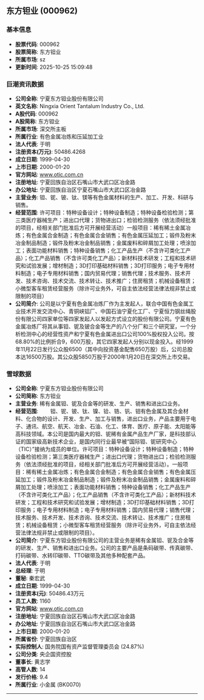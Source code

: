 ## 东方钽业 (000962)

### 基本信息

- **股票代码**: 000962
- **股票简称**: 东方钽业
- **所属市场**: sz
- **更新时间**: 2025-10-25 15:09:48

### 巨潮资讯数据

- **公司全称**: 宁夏东方钽业股份有限公司
- **英文名称**: Ningxia Orient Tantalum Industry Co., Ltd.
- **A股代码**: 000962
- **A股简称**: 东方钽业
- **所属市场**: 深交所主板
- **所属行业**: 有色金属冶炼和压延加工业
- **法人代表**: 于明
- **注册资本(万元)**: 50486.4268
- **成立日期**: 1999-04-30
- **上市日期**: 2000-01-20
- **官方网站**: www.otic.com.cn
- **注册地址**: 宁夏回族自治区石嘴山市大武口区冶金路
- **办公地址**: 宁夏回族自治区宁夏石嘴山市大武口区冶金路
- **主营业务**: 钽、铌、铍、钛、镁等有色金属材料的生产、加工、开发、科研与销售。
- **经营范围**: 许可项目：特种设备设计；特种设备制造；特种设备检验检测；第三类医疗器械生产；进出口代理；货物进出口；检验检测服务（依法须经批准的项目，经相关部门批准后方可开展经营活动）一般项目：稀有稀土金属冶炼；有色金属合金制造；有色金属合金销售；有色金属压延加工；锻件及粉末冶金制品制造；锻件及粉末冶金制品销售；金属废料和碎屑加工处理；喷涂加工；表面功能材料销售；特种设备销售；化工产品生产（不含许可类化工产品）；化工产品销售（不含许可类化工产品）；新材料技术研发；工程和技术研究和试验发展；增材制造；3D打印基础材料销售；3D打印服务；电子专用材料制造；电子专用材料销售；国内贸易代理；销售代理；技术服务、技术开发、技术咨询、技术交流、技术转让、技术推广；住房租赁；机械设备租赁；小微型客车租赁经营服务（除许可业务外，可自主依法经营法律法规非禁止或限制的项目）
- **公司简介**: 公司是以宁夏有色金属冶炼厂作为主发起人，联合中国有色金属工业技术开发交流中心、青铜峡铝厂、中国石油宁夏化工厂、宁夏恒力钢丝绳股份有限公司四家单位等四家发起人以发起方式设立的股份有限公司。宁夏有色金属冶炼厂将其从事钽、铌及铍合金等生产的八个分厂和三个研究室，一个分析检测中心的经营性资产和宁夏有色金属进出口公司100%股权投入公司。按68.80%的比例折合9，600万股，其它四家发起人分别以现金投入。经1999年11月22日发行公众股6500（其中向投资基金配售650万股）后，公司总股本达16500万股。其公众股5850万股于2000年1月20日在深交所上市交易。

### 雪球数据

- **公司全称**: 宁夏东方钽业股份有限公司
- **公司简称**: 东方钽业
- **主营业务**: 稀有金属钽、铌及合金等的研发、生产、销售和进出口业务。
- **经营范围**: 　　钽、铌、铍、钛、镍、铪、锆、钒、钼有色金属及其合金材料、化合物的设计、开发、生产、加工与销售，进出口业务，产品主要用于电子、通讯、航空、航天、冶金、石油、化工、体育、医疗、原子能、太阳能等高科技领域。本公司是国内最大的钽、铌稀有金属产品生产厂家，是科技部认证的国家级高新技术企业，是国内同行业最早被“国际钽、铌研究中心（TIC）”接纳为成员的单位。许可项目：特种设备设计；特种设备制造；特种设备检验检测；第三类医疗器械生产；进出口代理；货物进出口；检验检测服务（依法须经批准的项目，经相关部门批准后方可开展经营活动）。一般项目：稀有稀土金属冶炼；有色金属合金制造；有色金属合金销售；有色金属压延加工；锻件及粉末冶金制品制造；锻件及粉末冶金制品销售；金属废料和碎屑加工处理；喷涂加工；表面功能材料销售；特种设备销售；化工产品生产（不含许可类化工产品）；化工产品销售（不含许可类化工产品）；新材料技术研发；工程和技术研究和试验发展；增材制造；3D打印基础材料销售；3D打印服务；电子专用材料制造；电子专用材料销售；国内贸易代理；销售代理；技术服务、技术开发、技术咨询、技术交流、技术转让、技术推广；住房租赁；机械设备租赁；小微型客车租赁经营服务（除许可业务外，可自主依法经营法律法规非禁止或限制的项目）。
- **公司简介**: 宁夏东方钽业股份有限公司的主营业务是稀有金属钽、铌及合金等的研发、生产、销售和进出口业务。公司的主要产品是条码碳带、传真碳带、打码碳带、水转印碳带、TTO碳带及其他多种配套产品。
- **法人代表**: 于明
- **总经理**: 于明
- **董秘**: 秦宏武
- **成立日期**: 1999-04-30
- **注册资本(元)**: 50486.43万元
- **员工人数**: 1160
- **官方网站**: www.otic.com.cn
- **注册地址**: 宁夏回族自治区石嘴山市大武口区冶金路
- **办公地址**: 宁夏回族自治区石嘴山市大武口区冶金路
- **上市日期**: 2000-01-20
- **所属省份**: 宁夏回族自治区
- **实际控制人**: 国务院国有资产监督管理委员会 (24.87%)
- **公司分类**: 央企国资控股
- **董事长**: 黄志学
- **高管人数**: 14
- **发行价格**: 9.4
- **所属行业**: 小金属 (BK0070)

---